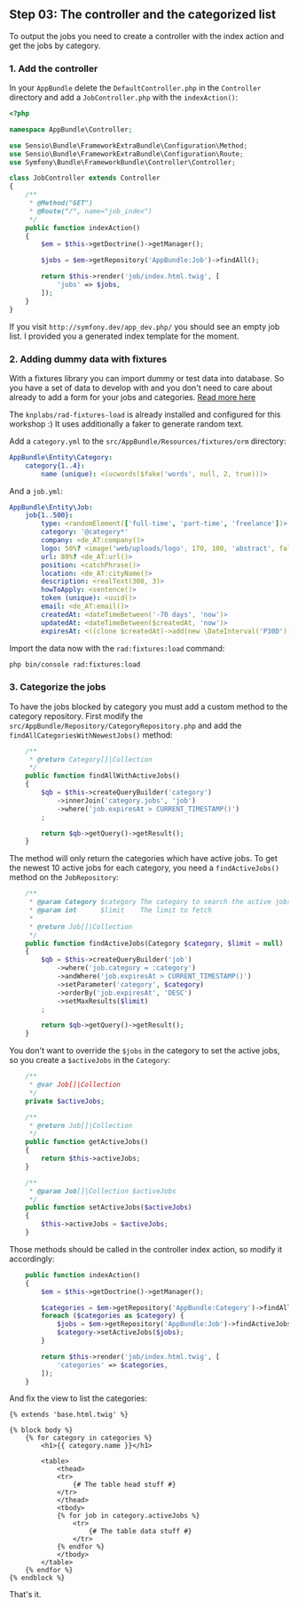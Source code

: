 Step 03: The controller and the categorized list
------------------------------------------------

To output the jobs you need to create a controller with the index action and
get the jobs by category.

### 1. Add the controller

In your `AppBundle` delete the `DefaultController.php` in the `Controller`
directory and add a `JobController.php` with the `indexAction()`:

```php
<?php

namespace AppBundle\Controller;

use Sensio\Bundle\FrameworkExtraBundle\Configuration\Method;
use Sensio\Bundle\FrameworkExtraBundle\Configuration\Route;
use Symfony\Bundle\FrameworkBundle\Controller\Controller;

class JobController extends Controller
{
    /**
     * @Method("GET")
     * @Route("/", name="job_index")
     */
    public function indexAction()
    {
        $em = $this->getDoctrine()->getManager();

        $jobs = $em->getRepository('AppBundle:Job')->findAll();

        return $this->render('job/index.html.twig', [
            'jobs' => $jobs,
        ]);
    }
}
```

If you visit `http://symfony.dev/app_dev.php/` you should see an empty job
list. I provided you a generated index template for the moment.

### 2. Adding dummy data with fixtures

With a fixtures library you can import dummy or test data into database. So you
have a set of data to develop with and you don't need to care about already to
add a form for your jobs and categories. [Read more here](https://github.com/nelmio/alice)

The `knplabs/rad-fixtures-load` is already installed and configured for this
workshop :) It uses additionally a faker to generate random text.

Add a `category.yml` to the `src/AppBundle/Resources/fixtures/orm` directory:

```yaml
AppBundle\Entity\Category:
    category{1..4}:
        name (unique): <(ucwords($fake('words', null, 2, true)))>
```

And a `job.yml`:

```yaml
AppBundle\Entity\Job:
    job{1..500}:
        type: <randomElement(['full-time', 'part-time', 'freelance'])>
        category: '@category*'
        company: <de_AT:company()>
        logo: 50%? <image('web/uploads/logo', 170, 100, 'abstract', false)>
        url: 80%? <de_AT:url()>
        position: <catchPhrase()>
        location: <de_AT:cityName()>
        description: <realText(300, 3)>
        howToApply: <sentence()>
        token (unique): <uuid()>
        email: <de_AT:email()>
        createdAt: <dateTimeBetween('-70 days', 'now')>
        updatedAt: <dateTimeBetween($createdAt, 'now')>
        expiresAt: <((clone $createdAt)->add(new \DateInterval('P30D')))>
```

Import the data now with the `rad:fixtures:load` command:

```bash
php bin/console rad:fixtures:load
```

### 3. Categorize the jobs

To have the jobs blocked by category you must add a custom method to the
category repository. First modify the `src/AppBundle/Repository/CategoryRepository.php`
and add the `findAllCategoriesWithNewestJobs()` method:

```php
    /**
     * @return Category[]|Collection
     */
    public function findAllWithActiveJobs()
    {
        $qb = $this->createQueryBuilder('category')
            ->innerJoin('category.jobs', 'job')
            ->where('job.expiresAt > CURRENT_TIMESTAMP()')
        ;

        return $qb->getQuery()->getResult();
    }
```

The method will only return the categories which have active jobs. To get the
newest 10 active jobs for each category, you need a `findActiveJobs()` method
on the `JobRepository`:

```php
    /**
     * @param Category $category The category to search the active jobs
     * @param int      $limit    The limit to fetch
     *
     * @return Job[]|Collection
     */
    public function findActiveJobs(Category $category, $limit = null)
    {
        $qb = $this->createQueryBuilder('job')
            ->where('job.category = :category')
            ->andWhere('job.expiresAt > CURRENT_TIMESTAMP()')
            ->setParameter('category', $category)
            ->orderBy('job.expiresAt', 'DESC')
            ->setMaxResults($limit)
        ;

        return $qb->getQuery()->getResult();
    }
```

You don't want to override the `$jobs` in the category to set the active jobs,
so you create a `$activeJobs` in the `Category`:

```php
    /**
     * @var Job[]|Collection
     */
    private $activeJobs;

    /**
     * @return Job[]|Collection
     */
    public function getActiveJobs()
    {
        return $this->activeJobs;
    }

    /**
     * @param Job[]|Collection $activeJobs
     */
    public function setActiveJobs($activeJobs)
    {
        $this->activeJobs = $activeJobs;
    }
```

Those methods should be called in the controller index action, so modify it
accordingly:

```php
    public function indexAction()
    {
        $em = $this->getDoctrine()->getManager();

        $categories = $em->getRepository('AppBundle:Category')->findAllWithActiveJobs();
        foreach ($categories as $category) {
            $jobs = $em->getRepository('AppBundle:Job')->findActiveJobs($category, Category::MAX_JOBS_HOMEPAGE);
            $category->setActiveJobs($jobs);
        }

        return $this->render('job/index.html.twig', [
            'categories' => $categories,
        ]);
    }
```

And fix the view to list the categories:

```twig
{% extends 'base.html.twig' %}

{% block body %}
    {% for category in categories %}
        <h1>{{ category.name }}</h1>

        <table>
            <thead>
            <tr>
                {# The table head stuff #}
            </tr>
            </thead>
            <tbody>
            {% for job in category.activeJobs %}
                <tr>
                    {# The table data stuff #}
                </tr>
            {% endfor %}
            </tbody>
        </table>
    {% endfor %}
{% endblock %}
```

That's it.
